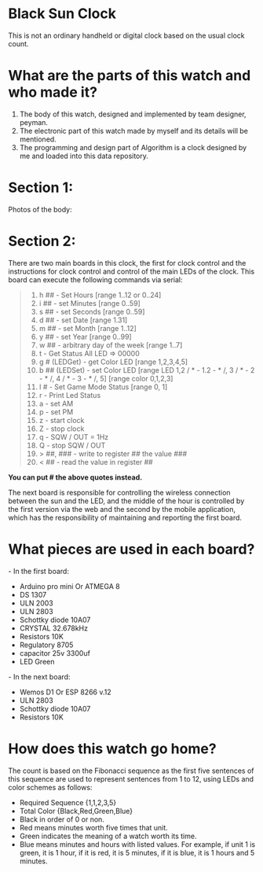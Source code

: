 # Black Sun Clock
This is not an ordinary handheld or digital clock based on the usual clock count.
# What are the parts of this watch and who made it?
1. The body of this watch, designed and implemented by team designer, peyman.
2. The electronic part of this watch made by myself and its details will be mentioned.
3. The programming and design part of Algorithm is a clock designed by me and loaded into this data repository.

# Section 1:
Photos of the body:


# Section 2:
There are two main boards in this clock, the first for clock control and the instructions for clock control and control of the main LEDs of the clock.
This board can execute the following commands via serial:
>1. h ## - Set Hours [range 1..12 or 0..24]
>2. i ## - set Minutes [range 0..59]
>3. s ## - set Seconds [range 0..59]
>4. d ## - set Date [range 1.31]
>5. m ## - set Month [range 1..12]
>6. y ## - set Year [range 0..99]
>7. w ## - arbitrary day of the week [range 1..7]
>8. t - Get Status All LED => 00000
>9. g # (LEDGet) - get Color LED [range 1,2,3,4,5]
>10. b ## (LEDSet) - set Color LED [range LED 1,2 / * - 1.2 - * /, 3 / * - 2 - * /, 4 / * - 3 - * /, 5] [range color 0,1,2,3]
>11. l # - Set Game Mode Status [range 0, 1]
>12. r - Print Led Status
>13. a - set AM 
>14. p - set PM
>15. z - start clock 
>16. Z - stop clock
>17. q - SQW / OUT = 1Hz 
>18. Q - stop SQW / OUT
>19. \> ##, ### - write to register ## the value ###
>20. < ## - read the value in register ##

******You can put # the above quotes instead.******

The next board is responsible for controlling the wireless connection between the sun and the LED, and the middle of the hour is controlled by the first version via the web and the second by the mobile application, which has the responsibility of maintaining and reporting the first board.

# What pieces are used in each board?
\- In the first board:
* Arduino pro mini Or ATMEGA 8
* DS 1307
* ULN 2003
* ULN 2803
* Schottky diode 10A07
* CRYSTAL 32.678kHz
* Resistors 10K
* Regulatory 8705
* capacitor 25v 3300uf
* LED Green

\- In the next board:
* Wemos D1 Or ESP 8266 v.12
* ULN 2803
* Schottky diode 10A07
* Resistors 10K

# How does this watch go home?
The count is based on the Fibonacci sequence as the first five sentences of this sequence are used to represent sentences from 1 to 12, using LEDs and color schemes as follows:
- Required Sequence {1,1,2,3,5}
- Total Color {Black,Red,Green,Blue}
- Black in order of 0 or non.
- Red means minutes worth five times that unit.
- Green indicates the meaning of a watch worth its time.
- Blue means minutes and hours with listed values.
For example, if unit 1 is green, it is 1 hour, if it is red, it is 5 minutes, if it is blue, it is 1 hours and 5 minutes.
